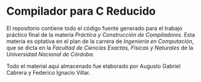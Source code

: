 # Compilador para C Reducido

El repositorio contiene todo el código fuente generado para el trabajo práctico final de la materia *Práctica y Construcción de Compiladores*. Esta materia es optativa en el plan de la carrera de *Ingeniería en Computación*, que se dicta en la *Facultad de Ciencias Exactas, Físicas y Naturales* de la *Universidad Nacional de Córdoba*.

Todo el material aquí almacenado fue elaborado por Augusto Gabriel Cabrera y Federico Ignacio Villar.

